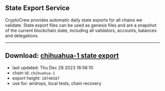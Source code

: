 ## State Export Service
CryptoCrew provides automatic daily state exports for all chains we validate. State export files can be used as genesis files and are a snapshot of the current blockchain state, including all validators, accounts, balances and delegations.

---
**Download: [chihuahua-1 state export](https://dl.ccvalidators.com/SERVICE/chihuahua/chihuahua-1_export_10740187.json)**
---

- last updated: Thu Dec 28 2023 16:56:10
- chain id: `chihuahua-1`
- export height: `10740187`
- use for: airdrops, local tests, chain recovery
